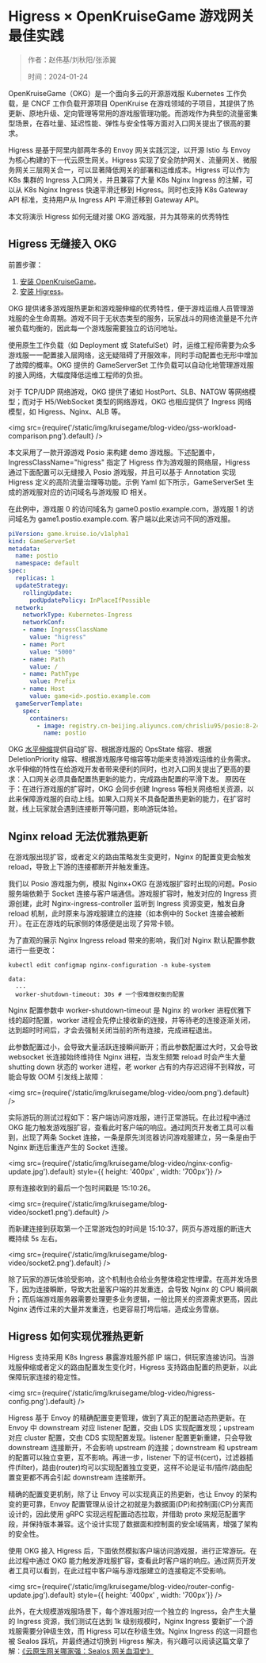 # Higress × OpenKruiseGame 游戏网关最佳实践

> 作者：赵伟基/刘秋阳/张添翼
> 
> 时间：2024-01-24

OpenKruiseGame（OKG）是一个面向多云的开源游戏服 Kubernetes 工作负载，是 CNCF 工作负载开源项目 OpenKruise 在游戏领域的子项目，其提供了热更新、原地升级、定向管理等常用的游戏服管理功能。而游戏作为典型的流量密集型场景，在吞吐量、延迟性能、弹性与安全性等方面对入口网关提出了很高的要求。

Higress 是基于阿里内部两年多的 Envoy 网关实践沉淀，以开源 Istio 与 Envoy 为核心构建的下一代云原生网关。Higress 实现了安全防护网关、流量网关、微服务网关三层网关合一，可以显著降低网关的部署和运维成本。Higress 可以作为 K8s 集群的 Ingress 入口网关，并且兼容了大量 K8s Nginx Ingress 的注解，可以从 K8s Nginx Ingress 快速平滑迁移到 Higress。同时也支持 K8s Gateway API 标准，支持用户从 Ingress API 平滑迁移到 Gateway API。

本文将演示 Higress 如何无缝对接 OKG 游戏服，并为其带来的优秀特性

## Higress 无缝接入 OKG

前置步骤：
1. [安装 OpenKruiseGame](../installation.md)。
2. [安装 Higress](https://higress.io/zh-cn/docs/user/quickstart/)。

OKG 提供诸多游戏服热更新和游戏服伸缩的优秀特性，便于游戏运维人员管理游戏服的全生命周期。游戏不同于无状态类型的服务，玩家战斗的网络流量是不允许被负载均衡的，因此每一个游戏服需要独立的访问地址。

使用原生工作负载（如 Deployment 或 StatefulSet）时，运维工程师需要为众多游戏服一一配置接入层网络，这无疑阻碍了开服效率，同时手动配置也无形中增加了故障的概率。OKG 提供的 GameServerSet 工作负载可以自动化地管理游戏服的接入网络，大幅度降低运维工程师的负担。

对于 TCP/UDP 网络游戏，OKG 提供了诸如 HostPort、SLB、NATGW 等网络模型；而对于 H5/WebSocket 类型的网络游戏，OKG 也相应提供了 Ingress 网络模型，如 Higress、Nginx、ALB 等。

<img src={require('/static/img/kruisegame/blog-video/gss-workload-comparison.png').default} />

本文采用了一款开源游戏 Posio 来构建 demo 游戏服。下述配置中，IngressClassName="higress" 指定了 Higress 作为游戏服的网络层，Higress 通过下面配置可以无缝接入 Posio 游戏服，并且可以基于 Annotation 实现 Higress 定义的高阶流量治理等功能。示例 Yaml 如下所示，GameServerSet 生成的游戏服对应的访问域名与游戏服 ID 相关。

在此例中，游戏服 0 的访问域名为 game0.postio.example.com，游戏服 1 的访问域名为 game1.postio.example.com. 客户端以此来访问不同的游戏服。

```yaml
piVersion: game.kruise.io/v1alpha1
kind: GameServerSet
metadata:
  name: postio
  namespace: default
spec:
  replicas: 1
  updateStrategy:
    rollingUpdate:
      podUpdatePolicy: InPlaceIfPossible
  network:
    networkType: Kubernetes-Ingress
    networkConf:
    - name: IngressClassName
      value: "higress"
    - name: Port
      value: "5000"
    - name: Path
      value: /
    - name: PathType
      value: Prefix
    - name: Host
      value: game<id>.postio.example.com
  gameServerTemplate:
    spec:
      containers:
        - image: registry.cn-beijing.aliyuncs.com/chrisliu95/posio:8-24
          name: postio
```

OKG [水平伸缩](../user-manuals/gameservers-scale.md)提供自动扩容、根据游戏服的 OpsState 缩容、根据 DeletionPriority 缩容、根据游戏服序号缩容等功能来支持游戏运维的业务需求。水平伸缩的特性在给游戏开发者带来便利的同时，也对入口网关提出了更高的要求：入口网关必须具备配置热更新的能力，完成路由配置的平滑下发。
原因在于：在进行游戏服的扩容时，OKG 会同步创建 Ingress 等相关网络相关资源，以此来保障游戏服的自动上线。如果入口网关不具备配置热更新的能力，在扩容时就，线上玩家就会遇到连接断开等问题，影响游玩体验。


## Nginx reload 无法优雅热更新

在游戏服出现扩容，或者定义的路由策略发生变更时，Nginx 的配置变更会触发 reload，导致上下游的连接都断开并触发重连。

我们以 Posio 游戏服为例，模拟 Nginx+OKG 在游戏服扩容时出现的问题。Posio 服务端依赖于 Socket 连接与客户端通信。游戏服扩容时，触发对应的 Ingress 资源创建，此时 Nginx-ingress-controller 监听到 Ingress 资源变更，触发自身 reload 机制，此时原来与游戏服建立的连接（如本例中的 Socket 连接会被断开）。在正在游戏的玩家侧的体感便是出现了异常卡顿。

为了直观的展示 Nginx Ingress reload 带来的影响，我们对 Nginx 默认配置参数进行一些更改：

```shell
kubectl edit configmap nginx-configuration -n kube-system

data:
  ...
  worker-shutdown-timeout: 30s # 一个很难做权衡的配置

```

Nginx 配置参数中 worker-shutdown-timeout 是 Nginx 的 worker 进程优雅下线的超时配置，worker 进程会先停止接收新的连接，并等待老的连接逐渐关闭，达到超时时间后，才会去强制关闭当前的所有连接，完成进程退出。

此参数配置过小，会导致大量活跃连接瞬间断开；而此参数配置过大时，又会导致 websocket 长连接始终维持住 Nginx 进程，当发生频繁 reload 时会产生大量 shutting down 状态的 worker 进程，老 worker 占有的内存迟迟得不到释放，可能会导致 OOM 引发线上故障：

<img src={require('/static/img/kruisegame/blog-video/oom.png').default} />

实际游玩的测试过程如下：客户端访问游戏服，进行正常游玩。在此过程中通过 OKG 能力触发游戏服扩容，查看此时客户端的响应。通过网页开发者工具可以看到，出现了两条 Socket 连接，一条是原先浏览器访问游戏服建立，另一条是由于 Nginx 断连后重连产生的 Socket 连接。

<img src={require('/static/img/kruisegame/blog-video/nginx-config-update.jpg').default} style={{ height: '400px' , width: '700px'}} />

原有连接收到的最后一个包时间戳是 15:10:26。

<img src={require('/static/img/kruisegame/blog-video/socket1.png').default} />

而新建连接到获取第一个正常游戏包的时间是 15:10:37，网页与游戏服的断连大概持续 5s 左右。

<img src={require('/static/img/kruisegame/blog-video/socket2.png').default} />

除了玩家的游玩体验受影响，这个机制也会给业务整体稳定性埋雷。在高并发场景下，因为连接瞬断，导致大批量客户端的并发重连，会导致 Nginx 的 CPU 瞬间飙升；而后端游戏服务器需要处理更多业务逻辑，一般比网关的资源需求更高，因此 Nginx 透传过来的大量并发重连，也更容易打垮后端，造成业务雪崩。

## Higress 如何实现优雅热更新

Higress 支持采用 K8s Ingress 暴露游戏服外部 IP 端口，供玩家连接访问。当游戏服伸缩或者定义的路由配置发生变化时，Higress 支持路由配置的热更新，以此保障玩家连接的稳定性。

<img src={require('/static/img/kruisegame/blog-video/higress-config.png').default} />

Higress 基于 Envoy 的精确配置变更管理，做到了真正的配置动态热更新。在  Envoy 中 downstream 对应 listener 配置，交由 LDS 实现配置发现；upstream 对应 cluster 配置，交由 CDS 实现配置发现。listener 配置更新重建，只会导致 downstream 连接断开，不会影响 upstream 的连接；downstream 和 upstream 的配置可以独立变更，互不影响。再进一步，listener 下的证书(cert)，过滤器插件(filter)，路由(router)均可以实现配置独立变更，这样不论是证书/插件/路由配置变更都不再会引起 downstream 连接断开。

精确的配置变更机制，除了让 Envoy 可以实现真正的热更新，也让 Envoy 的架构变的更可靠，Envoy 配置管理从设计之初就是为数据面(DP)和控制面(CP)分离而设计的，因此使用 gRPC 实现远程配置动态拉取，并借助 proto 来规范配置字段，并保持版本兼容。这个设计实现了数据面和控制面的安全域隔离，增强了架构的安全性。

使用 OKG 接入 Higress 后，下面依然模拟客户端访问游戏服，进行正常游玩。在此过程中通过 OKG 能力触发游戏服扩容，查看此时客户端的响应。通过网页开发者工具可以看到，在此过程中客户端与游戏服建立的连接稳定不受影响。

<img src={require('/static/img/kruisegame/blog-video/router-config-update.jpg').default} style={{ height: '400px' , width: '700px'}} />

此外，在大规模游戏服场景下，每个游戏服对应一个独立的 Ingress，会产生大量的 Ingress 资源，我们测试在达到 1k 级别规模时，Nginx Ingress 要新扩一个游戏服需要分钟级生效，而 Higress 可以在秒级生效。Nginx Ingress 的这一问题也被 Sealos 踩坑，并最终通过切换到 Higress 解决，有兴趣可以阅读这篇文章了解：[《云原生网关哪家强：Sealos 网关血泪史》](https://mp.weixin.qq.com/s?__biz=MzUzNzYxNjAzMg==&mid=2247561453&idx=1&sn=de22e31a1ab59311072b468de907e282&scene=21#wechat_redirect)

